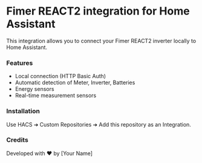 # Fimer REACT2 integration for Home Assistant

This integration allows you to connect your Fimer REACT2 inverter locally to Home Assistant.

### Features
- Local connection (HTTP Basic Auth)
- Automatic detection of Meter, Inverter, Batteries
- Energy sensors
- Real-time measurement sensors

### Installation
Use HACS ➔ Custom Repositories ➔ Add this repository as an Integration.

### Credits
Developed with ❤️ by [Your Name]
